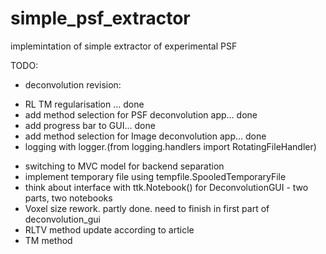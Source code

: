 # simple_psf_extractor
implemintation of simple extractor of experimental PSF

TODO:

- deconvolution revision:
+ RL TM regularisation ... done
+ add method selection for PSF deconvolution app... done
+ add progress bar to GUI... done
+ add method selection for Image deconvolution app... done
+ logging with logger.(from logging.handlers import RotatingFileHandler)

- switching to MVC model for backend separation
- implement temporary file using tempfile.SpooledTemporaryFile
- think about interface with ttk.Notebook() for DeconvolutionGUI -  two parts, two notebooks
- Voxel size rework. partly done. need to finish  in first part of deconvolution_gui 
- RLTV method update according to article
- TM method